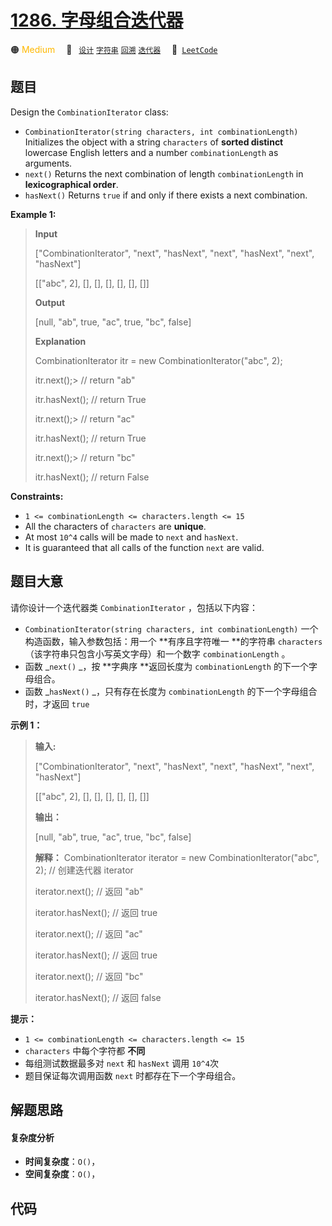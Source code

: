 # [1286. 字母组合迭代器](https://leetcode.com/problems/iterator-for-combination)

🟠 <font color=#ffb800>Medium</font>&emsp; 🔖&ensp; [`设计`](/outline/tag/design.md) [`字符串`](/outline/tag/string.md) [`回溯`](/outline/tag/backtracking.md) [`迭代器`](/outline/tag/iterator.md)&emsp; 🔗&ensp;[`LeetCode`](https://leetcode.com/problems/iterator-for-combination)

## 题目

Design the `CombinationIterator` class:

  * `CombinationIterator(string characters, int combinationLength)` Initializes the object with a string `characters` of **sorted distinct** lowercase English letters and a number `combinationLength` as arguments.
  * `next()` Returns the next combination of length `combinationLength` in **lexicographical order**.
  * `hasNext()` Returns `true` if and only if there exists a next combination.



**Example 1:**

> 
> 
> 
> 
> 
> **Input**
> 
> ["CombinationIterator", "next", "hasNext", "next", "hasNext", "next", "hasNext"]
> 
> [["abc", 2], [], [], [], [], [], []]
> 
> **Output**
> 
> [null, "ab", true, "ac", true, "bc", false]
> 
> 
> 
> **Explanation**
> 
> CombinationIterator itr = new CombinationIterator("abc", 2);
> 
> itr.next();> 
> // return "ab"
> 
> itr.hasNext(); // return True
> 
> itr.next();> 
> // return "ac"
> 
> itr.hasNext(); // return True
> 
> itr.next();> 
> // return "bc"
> 
> itr.hasNext(); // return False

**Constraints:**

  * `1 <= combinationLength <= characters.length <= 15`
  * All the characters of `characters` are **unique**.
  * At most `10^4` calls will be made to `next` and `hasNext`.
  * It is guaranteed that all calls of the function `next` are valid.


## 题目大意

请你设计一个迭代器类 `CombinationIterator` ，包括以下内容：

  * `CombinationIterator(string characters, int combinationLength)` 一个构造函数，输入参数包括：用一个 **有序且字符唯一  **的字符串 `characters`（该字符串只包含小写英文字母）和一个数字 `combinationLength` 。
  * 函数 _`next()` _，按 **字典序  **返回长度为 `combinationLength` 的下一个字母组合。
  * 函数 _`hasNext()` _，只有存在长度为 `combinationLength` 的下一个字母组合时，才返回 `true`



**示例 1：**

> 
> 
> 
> 
> 
> **输入:**
> 
> ["CombinationIterator", "next", "hasNext", "next", "hasNext", "next", "hasNext"]
> 
> [["abc", 2], [], [], [], [], [], []]
> 
> **输出：**
> 
> [null, "ab", true, "ac", true, "bc", false]
> 
> **解释：** CombinationIterator iterator = new CombinationIterator("abc", 2); // 创建迭代器 iterator
> 
> iterator.next(); // 返回 "ab"
> 
> iterator.hasNext(); // 返回 true
> 
> iterator.next(); // 返回 "ac"
> 
> iterator.hasNext(); // 返回 true
> 
> iterator.next(); // 返回 "bc"
> 
> iterator.hasNext(); // 返回 false
> 
> 



**提示：**

  * `1 <= combinationLength <= characters.length <= 15`
  *  `characters` 中每个字符都 **不同**
  * 每组测试数据最多对 `next` 和 `hasNext` 调用 `10^4`次
  * 题目保证每次调用函数 `next` 时都存在下一个字母组合。


## 解题思路

#### 复杂度分析

- **时间复杂度**：`O()`，
- **空间复杂度**：`O()`，

## 代码

```javascript

```